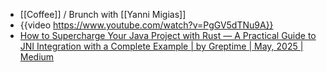 - [[Coffee]] / Brunch with [[Yanni Migias]]
- {{video https://www.youtube.com/watch?v=PgGV5dTNu9A}}
- [How to Supercharge Your Java Project with Rust — A Practical Guide to JNI Integration with a Complete Example | by Greptime | May, 2025 | Medium](https://medium.com/@greptime/how-to-supercharge-your-java-project-with-rust-a-practical-guide-to-jni-integration-with-a-86f60e9708b8)
